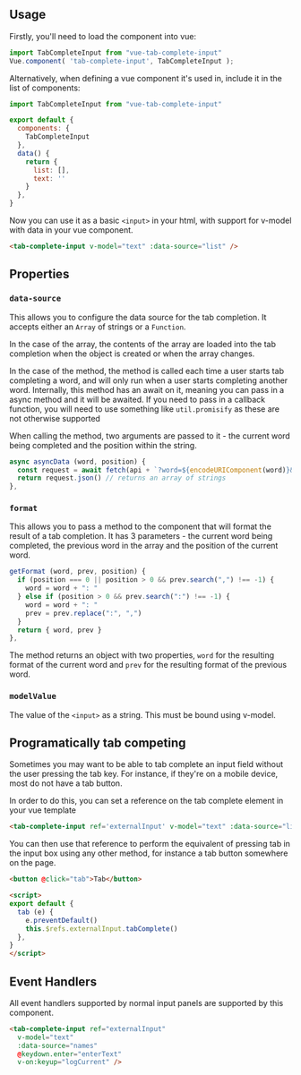 ## Usage

Firstly, you'll need to load the component into vue:

``` javascript
import TabCompleteInput from "vue-tab-complete-input"
Vue.component( 'tab-complete-input', TabCompleteInput );
```

Alternatively, when defining a vue component it's used in, include it in the list of components:

``` javascript
import TabCompleteInput from "vue-tab-complete-input"

export default {
  components: {
    TabCompleteInput
  },
  data() {
    return {
      list: [],
      text: ''
    }
  },
}
```

Now you can use it as a basic `<input>` in your html, with support for v-model with data in your vue component.

``` html
<tab-complete-input v-model="text" :data-source="list" />
```

<ExampleContainer source="BasicExample.vue">
  <BasicExample />
</ExampleContainer>

## Properties

### `data-source`

This allows you to configure the data source for the tab completion. It accepts either an `Array` of strings or a `Function`.

In the case of the array, the contents of the array are loaded into the tab completion when the object is created or when the array changes.

In the case of the method, the method is called each time a user starts tab completing a word, and will only run when a user starts completing another word.
Internally, this method has an await on it, meaning you can pass in a async method and it will be awaited. If you need to pass in a callback function, you will 
need to use something like `util.promisify` as these are not otherwise supported

When calling the method, two arguments are passed to it - the current word being completed and the position within the string.

``` JavaScript
async asyncData (word, position) {
  const request = await fetch(api + `?word=${encodeURIComponent(word)}&pos=${encodeURIComponent(position)}`)
  return request.json() // returns an array of strings
}, 
```

<ExampleContainer source="AsyncExample.vue">
  <AsyncExample />
</ExampleContainer>

### `format`

This allows you to pass a method to the component that will format the result of a tab completion. It has 3 parameters - the current word being completed, the previous word in the array and the position of the current word.

```JavaScript
getFormat (word, prev, position) {
  if (position === 0 || position > 0 && prev.search(",") !== -1) {
    word = word + ": "
  } else if (position > 0 && prev.search(":") !== -1) {
    word = word + ": "
    prev = prev.replace(":", ",")
  }
  return { word, prev }
}, 

```

<ExampleContainer source="FormatExample.vue">
  <FormatExample />
</ExampleContainer>

The method returns an object with two properties, `word` for the resulting format of the current word and `prev` for the resulting format of the previous word.

### `modelValue`

The value of the `<input>` as a string. This must be bound using v-model.

<ExampleContainer source="ValueExample.vue">
  <ValueExample />
</ExampleContainer>

## Programatically tab competing

Sometimes you may want to be able to tab complete an input field without the user pressing the tab key. For instance, if they're on a mobile device, most do not have a tab button. 

In order to do this, you can set a reference on the tab complete element in your vue template

```html
<tab-complete-input ref='externalInput' v-model="text" :data-source="list" />
```

You can then use that reference to perform the equivalent of pressing tab in the input box using any other method, for instance a tab button somewhere on the page. 

```html
<button @click="tab">Tab</button>

<script>
export default {
  tab (e) {
    e.preventDefault()
    this.$refs.externalInput.tabComplete()
  },
}
</script>
```

<ExampleContainer source="TabExample.vue">
  <TabExample />
</ExampleContainer>

## Event Handlers

All event handlers supported by normal input panels are supported by this component.

```html
<tab-complete-input ref="externalInput" 
  v-model="text" 
  :data-source="names" 
  @keydown.enter="enterText"
  v-on:keyup="logCurrent" />
```

<ExampleContainer source="EventsExample.vue">
  <EventsExample />
</ExampleContainer>